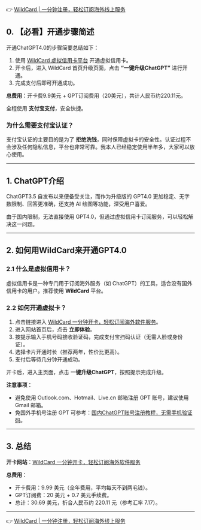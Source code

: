 👉 [WildCard | 一分钟注册，轻松订阅海外线上服务](https://bit.ly/bewildcard)

## 0. 【必看】开通步骤简述

开通ChatGPT4.0的步骤简要总结如下：

1. 使用 [WildCard 虚拟信用卡平台](https://bit.ly/bewildcard) 开通虚拟信用卡。
2. 开卡后，进入 WildCard 首页升级页面，点击 **“一键升级ChatGPT”** 进行开通。
3. 完成支付后即可开通成功。

**总费用**：开卡费9.9美元 + GPT订阅费用（20美元），共计人民币约220.11元。

全程使用 **支付宝支付**，安全快捷。

### 为什么需要支付宝认证？

支付宝认证的主要目的是为了 **拒绝洗钱**，同时保障虚拟卡的安全性。认证过程不会涉及任何隐私信息，平台也非常可靠。我本人已经稳定使用半年多，大家可以放心使用。

---

## 1. ChatGPT介绍

ChatGPT3.5 自发布以来便备受关注，而作为升级版的 GPT4.0 更加稳定、无字数限制、回答更准确，还支持 AI 绘图等功能，深受用户喜爱。

由于国内限制，无法直接使用 GPT4.0，但通过虚拟信用卡订阅服务，可以轻松解决这一问题。

---

## 2. 如何用WildCard来开通GPT4.0

### 2.1 什么是虚拟信用卡？

虚拟信用卡是一种专门用于订阅海外服务（如 ChatGPT）的工具，适合没有国外信用卡的用户。推荐使用 **WildCard** 平台。

### 2.2 如何开通虚拟卡？

1. 点击链接进入 [WildCard 一分钟开卡，轻松订阅海外软件服务](https://bit.ly/bewildcard)。
2. 进入网站首页后，点击 **立即体验**。
3. 按提示输入手机号码接收验证码，完成支付宝扫码认证（无需人脸或身份证）。
4. 选择卡片开通时长（推荐两年，性价比更高）。
5. 支付后等待几分钟开通成功。

开卡后，进入主页面，点击 **一键升级ChatGPT**，按照提示完成升级。

**注意事项**：
- 避免使用 Outlook.com、Hotmail、Live.cn 邮箱注册 GPT 账号，建议使用 Gmail 邮箱。
- 免国外手机号注册 GPT 可参考：[国内ChatGPT账号注册教程，无需手机验证码](https://bit.ly/bewildcard)。

---

## 3. 总结

**开卡网站**：[WildCard 一分钟开卡，轻松订阅海外软件服务](https://bit.ly/bewildcard)

**总费用**：
- 开卡费用：9.99 美元（全年费用，平均每天不到两毛钱）。
- GPT订阅费：20 美元 + 0.7 美元手续费。
- 总计：30.69 美元，折合人民币约 220.11 元（参考汇率 7.17）。

---

👉 [WildCard | 一分钟注册，轻松订阅海外线上服务](https://bit.ly/bewildcard)